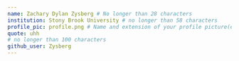```yaml
---
name: Zachary Dylan Zysberg # No longer than 28 characters
institution: Stony Brook University # no longer than 58 characters
profile_pic: profile.png # Name and extension of your profile picture(ex. mona.png)
quote: uhh
# no longer than 100 characters
github_user: Zysberg
---
```

